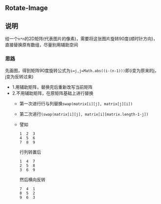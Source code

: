 ## Rotate-Image

## 说明
给一个`n*n`的2D矩阵(代表图片的像素)，需要将这张图片旋转90度(顺时针方向)，直接替换原有数组，尽量别用辅助空间

### 思路
先画图，得到矩阵90度旋转公式为`i=j,j=Math.abs((i-(n-1)))`即(i变为原来的j，j变为反转过来)

* 1.用辅助矩阵，替换完后重新改写当前矩阵
* 2.不用辅助矩阵，在原矩阵基础上进行替换
	* 第一次进行行与列替换`swap(matrix[i][j], matrix[j][i])`
	* 第二次进行`(swap(matrix[i][j], matrix[i][matrix.length-1-j])`
	* 譬如 
	
		```
		1  2  3             
		4  5  6
		7  8  9
		```
		行列转置后
		```
		1  4  7
		2  5  8
		3  6  9
		```
		然后横向反转
		```
		7  4  1
		8  5  2
		9  6  3
		```
